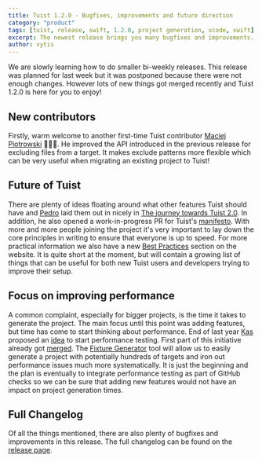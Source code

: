 ```yaml
---
title: Tuist 1.2.0 - Bugfixes, improvements and future direction
category: "product"
tags: [tuist, release, swift, 1.2.0, project generation, xcode, swift]
excerpt: The newest release brings you many bugfixes and improvements. However with the number of contributors steadily growing the team has also been busy thinking and writing about the direction of Tuist. We have a rough plan for Tuist 2.0 and work has started on compiling a manifesto to explain a bit more about the goals and values of the project.
author: vytis
---
```


We are slowly learning how to do smaller bi-weekly releases. This release was planned for last week but it was postponed because there were not enough changes. However lots of new things got merged recently and Tuist 1.2.0 is here for you to enjoy!

## New contributors

Firstly, warm welcome to another first-time Tuist contributor [Maciej Piotrowski](https://github.com/paciej00) 👏👏👏. He improved the API introduced in the previous release for excluding files from a target. It makes exclude patterns more flexible which can be very useful when migrating an existing project to Tuist!

## Future of Tuist

There are plenty of ideas floating around what other features Tuist should have and [Pedro](https://github.com/pepicrft) laid them out in nicely in [The journey towards Tuist 2.0](https://github.com/tuist/tuist/issues/951). In addition, he also opened a work-in-progress PR for Tuist's [manifesto](https://github.com/tuist/tuist/pull/952). With more and more people joining the project it's very important to lay down the core principles in writing to ensure that everyone is up to speed. For more practical information we also have a new [Best Practices](https://docs.old.tuist.io/building-at-scale/best-practices/) section on the website. It is quite short at the moment, but will contain a growing list of things that can be useful for both new Tuist users and developers trying to improve their setup.

## Focus on improving performance

A common complaint, especially for bigger projects, is the time it takes to generate the project. The main focus until this point was adding features, but time has come to start thinking about performance. End of last year [Kas](https://github.com/kwridan) proposed an [idea](https://github.com/tuist/tuist/issues/820) to start performance testing. First part of this initiative already got [merged](https://github.com/tuist/tuist/pull/890). The [Fixture Generator](https://github.com/tuist/tuist/tree/main/projects/fixturegen) tool will allow us to easily generate a project with potentially hundreds of targets and iron out performance issues much more systematically. It is just the beginning and the plan is eventually to integrate performance testing as part of GitHub checks so we can be sure that adding new features would not have an impact on project generation times.

## Full Changelog

Of all the things mentioned, there are also plenty of bugfixes and improvements in this release. The full changelog can be found on the [release page](https://github.com/tuist/tuist/releases/tag/1.2.0).
